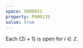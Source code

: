 ```yaml
---
space: S000051
property: P000139
value: true
---
```


Each $\{2i+1\}$ is open for $i\in\mathbb{Z}$.

